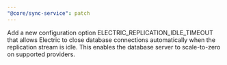 ```yaml
---
"@core/sync-service": patch
---
```


Add a new configuration option ELECTRIC_REPLICATION_IDLE_TIMEOUT that allows Electric to close database connections automatically when the replication stream is idle. This enables the database server to scale-to-zero on supported providers.

